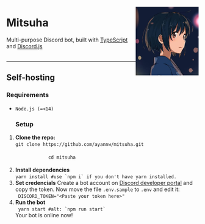 <img
    height="180px"
    src="media/image.png"
    align="right"
/>

<h1 id="Mitsuha">Mitsuha</h1>

<div>
    Multi-purpose Discord bot, built with
    <a href="https://typescriptlang.org/">TypeScript</a> and
    <a href="https://discord.js.org/">Discord.js</a>
</div>
<br />
<hr />

<h2 id="self-hosting">Self-hosting</h2>
<h3 id="requirements">Requirements</h3>
<ul>
    <li><code>Node.js (=&lt;14)</code></li>
</ul>
<ol>
    <h3 id="setup">Setup</h3>
    <li>
        <b>Clone the repo:</b> <br/>
        <code
            >git clone https://github.com/ayannw/mitsuha.git <br />
            cd mitsuha
        </code>
    </li>
    <li>
        <b>Install dependencies</b> <br/>
        <code>yarn install #use `npm i` if you don't have yarn installed.</code>
    </li>
    <li>
        <b>Set credencials</b>
        Create a bot account on
        <a href="https://discord.com/developers/">Discord developer portal</a>
        and copy the token. Now move the file <code>.env.sample</code> to
        <code>.env</code> and edit it: <br />
        <code> DISCORD_TOKEN="&lt;Paste your token here&gt;" </code>
    </li>
    <li>
        <b>Run the bot</b> <br/>
        <code> yarn start #alt: `npm run start` </code> <br />
        Your bot is online now!
    </li>
</ol>
